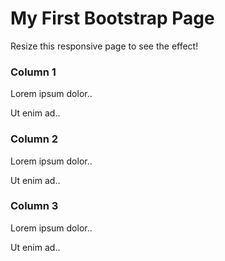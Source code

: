 
<div class="jumbotron text-center">
  <h1>My First Bootstrap Page</h1>
  <p>Resize this responsive page to see the effect!</p> 
</div>

<div class="container">
  <div class="row">
    <div class="col-sm-4">
      <h3>Column 1</h3>
      <p>Lorem ipsum dolor..</p>
      <p>Ut enim ad..</p>
    </div>
    <div class="col-sm-4">
      <h3>Column 2</h3>
      <p>Lorem ipsum dolor..</p>
      <p>Ut enim ad..</p>
    </div>
    <div class="col-sm-4">
      <h3>Column 3</h3> 
      <p>Lorem ipsum dolor..</p>
      <p>Ut enim ad..</p>
    </div>
  </div>
</div>
